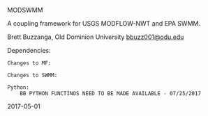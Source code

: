 MODSWMM

A coupling framework for USGS MODFLOW-NWT and EPA SWMM.

Brett Buzzanga, Old Dominion University
bbuzz001@odu.edu

Dependencies:

	Changes to MF:
	
	Changes to SWMM:
	
	Python:
		BB PYTHON FUNCTINOS NEED TO BE MADE AVAILABLE - 07/25/2017
2017-05-01

